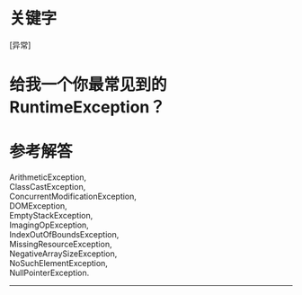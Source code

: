 # 关键字

\[异常\]

# 给我一个你最常见到的 RuntimeException？

# 参考解答

ArithmeticException,  
ClassCastException,   
ConcurrentModificationException,  
DOMException,   
EmptyStackException,  
ImagingOpException,  
IndexOutOfBoundsException,   
MissingResourceException,  
NegativeArraySizeException,   
NoSuchElementException,   
NullPointerException.

---

